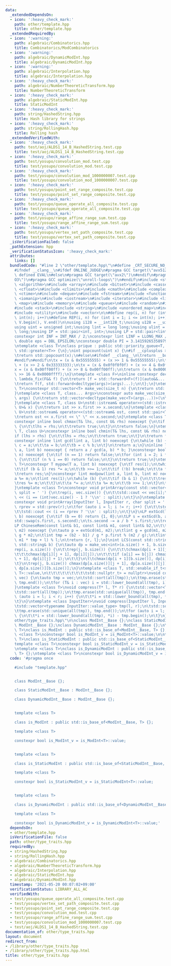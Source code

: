 ```yaml
---
data:
  _extendedDependsOn:
  - icon: ':heavy_check_mark:'
    path: other/template.hpp
    title: other/template.hpp
  _extendedRequiredBy:
  - icon: ':warning:'
    path: algebraic/Combinatorics.hpp
    title: Combinatorics/ModCombinatorics
  - icon: ':warning:'
    path: algebraic/DynamicModInt.hpp
    title: algebraic/DynamicModInt.hpp
  - icon: ':warning:'
    path: algebraic/Interpolation.hpp
    title: algebraic/Interpolation.hpp
  - icon: ':heavy_check_mark:'
    path: algebraic/NumberTheoreticTransform.hpp
    title: NumberTheoreticTransform
  - icon: ':heavy_check_mark:'
    path: algebraic/StaticModInt.hpp
    title: StaticModInt
  - icon: ':heavy_check_mark:'
    path: string/HashedString.hpp
    title: Hash library for strings
  - icon: ':heavy_check_mark:'
    path: string/RollingHash.hpp
    title: Rolling hash
  _extendedVerifiedWith:
  - icon: ':heavy_check_mark:'
    path: test/aoj/ALDS1_14_B_HashedString.test.cpp
    title: test/aoj/ALDS1_14_B_HashedString.test.cpp
  - icon: ':heavy_check_mark:'
    path: test/yosupo/convolution_mod.test.cpp
    title: test/yosupo/convolution_mod.test.cpp
  - icon: ':heavy_check_mark:'
    path: test/yosupo/convolution_mod_1000000007.test.cpp
    title: test/yosupo/convolution_mod_1000000007.test.cpp
  - icon: ':heavy_check_mark:'
    path: test/yosupo/point_set_range_composite.test.cpp
    title: test/yosupo/point_set_range_composite.test.cpp
  - icon: ':heavy_check_mark:'
    path: test/yosupo/queue_operate_all_composite.test.cpp
    title: test/yosupo/queue_operate_all_composite.test.cpp
  - icon: ':heavy_check_mark:'
    path: test/yosupo/range_affine_range_sum.test.cpp
    title: test/yosupo/range_affine_range_sum.test.cpp
  - icon: ':heavy_check_mark:'
    path: test/yosupo/vertex_set_path_composite.test.cpp
    title: test/yosupo/vertex_set_path_composite.test.cpp
  _isVerificationFailed: false
  _pathExtension: hpp
  _verificationStatusIcon: ':heavy_check_mark:'
  attributes:
    links: []
  bundledCode: "#line 2 \"other/template.hpp\"\n#define _CRT_SECURE_NO_WARNINGS\n\
    #ifndef __clang__\n#ifdef ONLINE_JUDGE\n#pragma GCC target(\"avx512f\")\n#elif\
    \ defined EVAL\n#else\n#pragma GCC target(\"avx2\")\n#endif\n#pragma GCC optimize(\"\
    O3\")\n#pragma GCC optimize(\"unroll-loops\")\n#endif\n#include <string.h>\n#include\
    \ <algorithm>\n#include <array>\n#include <bitset>\n#include <cassert>\n#include\
    \ <cfloat>\n#include <climits>\n#include <cmath>\n#include <complex>\n#include\
    \ <ctime>\n#include <deque>\n#include <fstream>\n#include <functional>\n#include\
    \ <iomanip>\n#include <iostream>\n#include <iterator>\n#include <list>\n#include\
    \ <map>\n#include <memory>\n#include <queue>\n#include <random>\n#include <set>\n\
    #include <stack>\n#include <string>\n#include <unordered_map>\n#include <unordered_set>\n\
    #include <utility>\n#include <vector>\n\n#define rep(i, n) for (int i = 0; i <\
    \ int(n); i++)\n#define REP(i, n) for (int i = 1; i <= int(n); i++)\n#define all(V)\
    \ V.begin(), V.end()\n\nusing i128 = __int128_t;\nusing u128 = __uint128_t;\n\
    using uint = unsigned int;\nusing lint = long long;\nusing ulint = unsigned long\
    \ long;\nusing IP = std::pair<int, int>;\nusing LP = std::pair<lint, lint>;\n\n\
    constexpr int INF = INT_MAX / 2;\nconstexpr lint LINF = LLONG_MAX / 2;\nconstexpr\
    \ double eps = DBL_EPSILON;\nconstexpr double PI = 3.141592653589793238462643383279;\n\
    \ntemplate <class T>\nclass prique : public std::priority_queue<T, std::vector<T>,\
    \ std::greater<T>> {\n};\nint popcount(uint x) {\n#if __cplusplus >= 202002L\n\
    \treturn std::popcount(x);\n#else\n#ifndef __clang__\n\treturn __builtin_popcount(x);\n\
    #endif\n#endif\n\tx = (x & 0x55555555) + (x >> 1 & 0x55555555);\n\tx = (x & 0x33333333)\
    \ + (x >> 2 & 0x33333333);\n\tx = (x & 0x0f0f0f0f) + (x >> 4 & 0x0f0f0f0f);\n\t\
    x = (x & 0x00ff00ff) + (x >> 8 & 0x00ff00ff);\n\treturn (x & 0x0000ffff) + (x\
    \ >> 16 & 0x0000ffff);\n}\ntemplate <class F>\ninline constexpr decltype(auto)\
    \ lambda_fix(F&& f) {\n\treturn [f = std::forward<F>(f)](auto&&... args) {\n\t\
    \treturn f(f, std::forward<decltype(args)>(args)...);\n\t};\n}\ntemplate <class\
    \ T>\nconstexpr std::vector<T> make_vec(size_t n) {\n\treturn std::vector<T>(n);\n\
    }\ntemplate <class T, class... Args>\nconstexpr auto make_vec(size_t n, Args&&...\
    \ args) {\n\treturn std::vector<decltype(make_vec<T>(args...))>(\n\t\tn, make_vec<T>(std::forward<Args>(args)...));\n\
    }\ntemplate <class T, class U>\nstd::istream& operator>>(std::istream& ist, std::pair<T,\
    \ U>& x) {\n\treturn ist >> x.first >> x.second;\n}\ntemplate <class T, class\
    \ U>\nstd::ostream& operator<<(std::ostream& ost, const std::pair<T, U>& x) {\n\
    \treturn ost << x.first << \" \" << x.second;\n}\ntemplate <class T, class U>\n\
    constexpr inline bool chmax(T& lhs, const U& rhs) noexcept {\n\tif (lhs < rhs)\
    \ {\n\t\tlhs = rhs;\n\t\treturn true;\n\t}\n\treturn false;\n}\ntemplate <class\
    \ T, class U>\nconstexpr inline bool chmin(T& lhs, const U& rhs) noexcept {\n\t\
    if (lhs > rhs) {\n\t\tlhs = rhs;\n\t\treturn true;\n\t}\n\treturn false;\n}\n\
    constexpr inline lint gcd(lint a, lint b) noexcept {\n\twhile (b) {\n\t\tlint\
    \ c = a;\n\t\ta = b;\n\t\tb = c % b;\n\t}\n\treturn a;\n}\ninline lint lcm(lint\
    \ a, lint b) noexcept { return a / gcd(a, b) * b; }\nconstexpr bool isprime(lint\
    \ n) noexcept {\n\tif (n == 1) return false;\n\tfor (int i = 2; i * i <= n; i++)\
    \ {\n\t\tif (n % i == 0) return false;\n\t}\n\treturn true;\n}\ntemplate <class\
    \ T>\nconstexpr T mypow(T a, lint b) noexcept {\n\tT res(1);\n\twhile (true) {\n\
    \t\tif (b & 1) res *= a;\n\t\tb >>= 1;\n\t\tif (!b) break;\n\t\ta *= a;\n\t}\n\
    \treturn res;\n}\nconstexpr lint modpow(lint a, lint b, lint m) noexcept {\n\t\
    a %= m;\n\tlint res(1);\n\twhile (b) {\n\t\tif (b & 1) {\n\t\t\tres *= a;\n\t\t\
    \tres %= m;\n\t\t}\n\t\ta *= a;\n\t\ta %= m;\n\t\tb >>= 1;\n\t}\n\treturn res;\n\
    }\ntemplate <class T>\nconstexpr void printArray(const std::vector<T>& vec, char\
    \ split = ' ') {\n\trep(i, vec.size()) {\n\t\tstd::cout << vec[i];\n\t\tstd::cout\
    \ << (i == (int)vec.size() - 1 ? '\\n' : split);\n\t}\n}\ntemplate <class InputIter>\n\
    constexpr void printArray(InputIter l, InputIter r, char split = ' ') {\n\tauto\
    \ rprev = std::prev(r);\n\tfor (auto i = l; i != r; i++) {\n\t\tstd::cout << *i;\n\
    \t\tstd::cout << (i == rprev ? '\\n' : split);\n\t}\n}\nLP extGcd(lint a, lint\
    \ b) noexcept {\n\tif (b == 0) return {1, 0};\n\tLP s = extGcd(b, a % b);\n\t\
    std::swap(s.first, s.second);\n\ts.second -= a / b * s.first;\n\treturn s;\n}\n\
    LP ChineseRem(const lint& b1, const lint& m1, const lint& b2,\n\t\t\t  const lint&\
    \ m2) noexcept {\n\tauto p = extGcd(m1, m2);\n\tlint g = gcd(m1, m2), l = m1 /\
    \ g * m2;\n\tlint tmp = (b2 - b1) / g * p.first % (m2 / g);\n\tlint r = (b1 +\
    \ m1 * tmp + l) % l;\n\treturn {r, l};\n}\nint LCS(const std::string& a, const\
    \ std::string& b) {\n\tauto dp = make_vec<int>(a.size() + 1, b.size() + 1);\n\t\
    rep(i, a.size()) {\n\t\trep(j, b.size()) {\n\t\t\tchmax(dp[i + 1][j], dp[i][j]);\n\
    \t\t\tchmax(dp[i][j + 1], dp[i][j]);\n\t\t\tif (a[i] == b[j]) chmax(dp[i + 1][j\
    \ + 1], dp[i][j] + 1);\n\t\t}\n\t\tchmax(dp[i + 1][b.size()], dp[i][b.size()]);\n\
    \t}\n\trep(j, b.size()) chmax(dp[a.size()][j + 1], dp[a.size()][j]);\n\treturn\
    \ dp[a.size()][b.size()];\n}\ntemplate <class T, std::enable_if_t<std::is_convertible<int,\
    \ T>::value,\n\t\t\t\t\t\t\t\t\tstd::nullptr_t> = nullptr>\nvoid compress(std::vector<T>&\
    \ vec) {\n\tauto tmp = vec;\n\tstd::sort(all(tmp));\n\ttmp.erase(std::unique(all(tmp)),\
    \ tmp.end());\n\tfor (T& i : vec) i = std::lower_bound(all(tmp), i) - tmp.begin();\n\
    }\ntemplate <class T>\nvoid compress(T* l, T* r) {\n\tstd::vector<T> tmp(l, r);\n\
    \tstd::sort(all(tmp));\n\ttmp.erase(std::unique(all(tmp)), tmp.end());\n\tfor\
    \ (auto i = l; i < r; i++) {\n\t\t*i = std::lower_bound(all(tmp), *i) - tmp.begin();\n\
    \t}\n}\ntemplate <class InputIter>\nvoid compress(InputIter l, InputIter r) {\n\
    \tstd::vector<typename InputIter::value_type> tmp(l, r);\n\tstd::sort(all(tmp));\n\
    \ttmp.erase(std::unique(all(tmp)), tmp.end());\n\tfor (auto i = l; i < r; i++)\
    \ {\n\t\t*i = std::lower_bound(all(tmp), *i) - tmp.begin();\n\t}\n}\n#line 3 \"\
    other/type_traits.hpp\"\n\nclass ModInt__Base {};\nclass StaticModInt__Base :\
    \ ModInt__Base {};\nclass DynamicModInt__Base : ModInt__Base {};\n\ntemplate <class\
    \ T>\nclass is_ModInt : public std::is_base_of<ModInt__Base, T> {};\ntemplate\
    \ <class T>\nconstexpr bool is_ModInt_v = is_ModInt<T>::value;\n\ntemplate <class\
    \ T>\nclass is_StaticModInt : public std::is_base_of<StaticModInt__Base, T> {};\n\
    template <class T>\nconstexpr bool is_StaticModInt_v = is_StaticModInt<T>::value;\n\
    \ntemplate <class T>\nclass is_DynamicModInt : public std::is_base_of<DynamicModInt__Base,\
    \ T> {};\ntemplate <class T>\nconstexpr bool is_DynamicModInt_v = is_DynamicModInt<T>::value;\n"
  code: '#pragma once

    #include "template.hpp"


    class ModInt__Base {};

    class StaticModInt__Base : ModInt__Base {};

    class DynamicModInt__Base : ModInt__Base {};


    template <class T>

    class is_ModInt : public std::is_base_of<ModInt__Base, T> {};

    template <class T>

    constexpr bool is_ModInt_v = is_ModInt<T>::value;


    template <class T>

    class is_StaticModInt : public std::is_base_of<StaticModInt__Base, T> {};

    template <class T>

    constexpr bool is_StaticModInt_v = is_StaticModInt<T>::value;


    template <class T>

    class is_DynamicModInt : public std::is_base_of<DynamicModInt__Base, T> {};

    template <class T>

    constexpr bool is_DynamicModInt_v = is_DynamicModInt<T>::value;'
  dependsOn:
  - other/template.hpp
  isVerificationFile: false
  path: other/type_traits.hpp
  requiredBy:
  - string/HashedString.hpp
  - string/RollingHash.hpp
  - algebraic/Combinatorics.hpp
  - algebraic/NumberTheoreticTransform.hpp
  - algebraic/Interpolation.hpp
  - algebraic/StaticModInt.hpp
  - algebraic/DynamicModInt.hpp
  timestamp: '2021-05-20 00:07:02+09:00'
  verificationStatus: LIBRARY_ALL_AC
  verifiedWith:
  - test/yosupo/queue_operate_all_composite.test.cpp
  - test/yosupo/vertex_set_path_composite.test.cpp
  - test/yosupo/point_set_range_composite.test.cpp
  - test/yosupo/convolution_mod.test.cpp
  - test/yosupo/range_affine_range_sum.test.cpp
  - test/yosupo/convolution_mod_1000000007.test.cpp
  - test/aoj/ALDS1_14_B_HashedString.test.cpp
documentation_of: other/type_traits.hpp
layout: document
redirect_from:
- /library/other/type_traits.hpp
- /library/other/type_traits.hpp.html
title: other/type_traits.hpp
---
```

